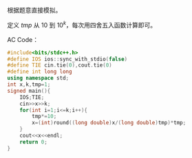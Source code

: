 根据题意直接模拟。

定义 $tmp$ 从 $10$ 到 $10^k$，每次用四舍五入函数计算即可。

AC Code：

```c++
#include<bits/stdc++.h>
#define IOS ios::sync_with_stdio(false)
#define TIE cin.tie(0),cout.tie(0) 
#define int long long
using namespace std;
int x,k,tmp=1;
signed main(){
	IOS;TIE;
	cin>>x>>k;
	for(int i=1;i<=k;i++){
		tmp*=10;
		x=(int)round((long double)x/(long double)tmp)*tmp;
	}
	cout<<x<<endl;
	return 0;
} 
```

